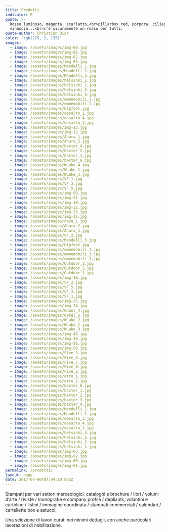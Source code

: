 ```yaml
---
title: Prodotti
indicator: P
quote: >-
  Rosso luminoso, magenta, scarlatto,<br>pillarbox red, porpora, ciliegio,
  vinaccia...<br>c’è sicuramente un rosso per tutti.
quote-author: Christian Dior
color: 'rgb(215, 2, 132)'
images:
  - image: /assets/images/img-60.jpg
  - image: /assets/images/img-61.jpg
  - image: /assets/images/img-62.jpg
  - image: /assets/images/img-63.jpg
  - image: /assets/images/Mandelli_1.jpg
  - image: /assets/images/Mandelli_2.jpg
  - image: /assets/images/Mandelli_3.jpg
  - image: /assets/images/helsinki_1.jpg
  - image: /assets/images/helsinki_2.jpg
  - image: /assets/images/helsinki_5.jpg
  - image: /assets/images/helsinki_4.jpg
  - image: /assets/images/emmemobili_1.jpg
  - image: /assets/images/emmemobili_2.jpg
  - image: /assets/images/bigfoot.jpg
  - image: /assets/images/desalto_1.jpg
  - image: /assets/images/desalto_4.jpg
  - image: /assets/images/desalto_3.jpg
  - image: /assets/images/img-13.jpg
  - image: /assets/images/img-12.jpg
  - image: /assets/images/Ahura_1.jpg
  - image: /assets/images/Ahura_2.jpg
  - image: /assets/images/baxter_4.jpg
  - image: /assets/images/baxter_2.jpg
  - image: /assets/images/baxter_1.jpg
  - image: /assets/images/baxter_6.jpg
  - image: /assets/images/WLake_4.jpg
  - image: /assets/images/WLake_1.jpg
  - image: /assets/images/WLake_3.jpg
  - image: /assets/images/VF_1.jpg
  - image: /assets/images/VF_3.jpg
  - image: /assets/images/VF_5.jpg
  - image: /assets/images/img-50.jpg
  - image: /assets/images/img-51.jpg
  - image: /assets/images/img-10.jpg
  - image: /assets/images/img-32.jpg
  - image: /assets/images/img-33.jpg
  - image: /assets/images/img-12.jpg
  - image: /assets/images/nava_1.jpg
  - image: /assets/images/Ahura_2.jpg
  - image: /assets/images/Ahura_1.jpg
  - image: /assets/images/VF_2.jpg
  - image: /assets/images/Mandelli_3.jpg
  - image: /assets/images/bigfoot.jpg
  - image: /assets/images/emmemobili_1.jpg
  - image: /assets/images/emmemobili_3.jpg
  - image: /assets/images/emmemobili_2.jpg
  - image: /assets/images/Outdoor_3.jpg
  - image: /assets/images/Outdoor_5.jpg
  - image: /assets/images/Outdoor_1.jpg
  - image: /assets/images/img-18.jpg
  - image: /assets/images/VF_2.jpg
  - image: /assets/images/VF_5.jpg
  - image: /assets/images/VF_3.jpg
  - image: /assets/images/VF_1.jpg
  - image: /assets/images/img-35.jpg
  - image: /assets/images/img-34.jpg
  - image: /assets/images/Gabel_4.jpg
  - image: /assets/images/Gabel_2.jpg
  - image: /assets/images/WLake_2.jpg
  - image: /assets/images/WLake_1.jpg
  - image: /assets/images/WLake_3.jpg
  - image: /assets/images/img-43.jpg
  - image: /assets/images/img-10.jpg
  - image: /assets/images/img-51.jpg
  - image: /assets/images/img-50.jpg
  - image: /assets/images/Five_3.jpg
  - image: /assets/images/Five_5.jpg
  - image: /assets/images/Five_7.jpg
  - image: /assets/images/Five_6.jpg
  - image: /assets/images/Five_2.jpg
  - image: /assets/images/etro_1.jpg
  - image: /assets/images/etro_2.jpg
  - image: /assets/images/baxter_6.jpg
  - image: /assets/images/baxter_1.jpg
  - image: /assets/images/baxter_2.jpg
  - image: /assets/images/baxter_3.jpg
  - image: /assets/images/baxter_4.jpg
  - image: /assets/images/Mandelli_2.jpg
  - image: /assets/images/Mandelli_1.jpg
  - image: /assets/images/desalto_3.jpg
  - image: /assets/images/desalto_4.jpg
  - image: /assets/images/desalto_1.jpg
  - image: /assets/images/helsinki_4.jpg
  - image: /assets/images/helsinki_5.jpg
  - image: /assets/images/helsinki_2.jpg
  - image: /assets/images/helsinki_1.jpg
  - image: /assets/images/img-63.jpg
  - image: /assets/images/img-62.jpg
  - image: /assets/images/img-60.jpg
  - image: /assets/images/img-61.jpg
permalink: /prodotti/
layout: page
date: 2017-07-06T07:44:10.853Z
---
```

Stampati per vari settori merceologici. cataloghi e brochure / libri / volumi d’arte / riviste / monografie e company profile / depliants, volantini e cartoline / listini / immagine coordinata / stampati commerciali / calendari / cartellette box e astucci.

Una selezione di lavori curati nei minimi dettagli, con anche particolari lavorazioni di nobilitazione.

